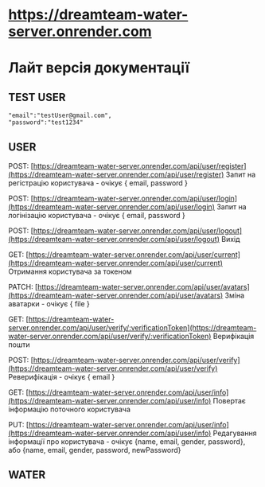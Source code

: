 # https://dreamteam-water-server.onrender.com
# Лайт версія документації


## TEST USER      
    "email":"testUser@gmail.com",
    "password":"test1234"


## USER

POST: [https://dreamteam-water-server.onrender.com/api/user/register](https://dreamteam-water-server.onrender.com/api/user/register)
      Запит на регістрацію користувача - очікує { email, password }

POST: [https://dreamteam-water-server.onrender.com/api/user/login](https://dreamteam-water-server.onrender.com/api/user/login)
      Запит на логінізацію користувача - очікує { email, password }

POST: [https://dreamteam-water-server.onrender.com/api/user/logout](https://dreamteam-water-server.onrender.com/api/user/logout)
      Вихід

GET:  [https://dreamteam-water-server.onrender.com/api/user/current](https://dreamteam-water-server.onrender.com/api/user/current)
      Отримання користувача за токеном

PATCH: [https://dreamteam-water-server.onrender.com/api/user/avatars](https://dreamteam-water-server.onrender.com/api/user/avatars)
       Зміна аватарки - очікує { file }

GET:  [https://dreamteam-water-server.onrender.com/api/user/verify/:verificationToken](https://dreamteam-water-server.onrender.com/api/user/verify/:verificationToken)
      Верифікація пошти

POST: [https://dreamteam-water-server.onrender.com/api/user/verify](https://dreamteam-water-server.onrender.com/api/user/verify)
      Реверифікація - очікує { email }

GET:  [https://dreamteam-water-server.onrender.com/api/user/info](https://dreamteam-water-server.onrender.com/api/user/info)
      Повертає інформацію поточного користувача

PUT:  [https://dreamteam-water-server.onrender.com/api/user/info](https://dreamteam-water-server.onrender.com/api/user/info)
      Редагування інформації про користувача - очікує {name, email, gender, password}, 
                                                  або {name, email, gender, password, newPassword}



## WATER
